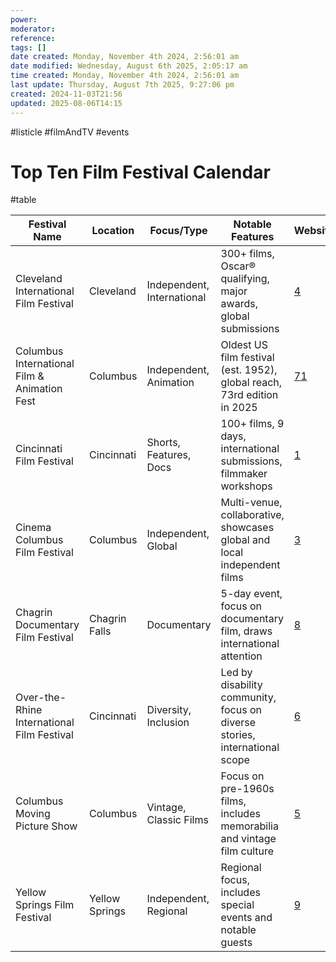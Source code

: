 ```yaml
---
power: 
moderator: 
reference: 
tags: []
date created: Monday, November 4th 2024, 2:56:01 am
date modified: Wednesday, August 6th 2025, 2:05:17 am
time created: Monday, November 4th 2024, 2:56:01 am
last update: Thursday, August 7th 2025, 9:27:06 pm
created: 2024-11-03T21:56
updated: 2025-08-06T14:15
---
```

#listicle #filmAndTV #events 



# Top Ten Film Festival Calendar
#table 

| Festival Name                                | Location       | Focus/Type                 | Notable Features                                                           | Website/Source                                                             | years in op |     |
| -------------------------------------------- | -------------- | -------------------------- | -------------------------------------------------------------------------- | -------------------------------------------------------------------------- | ----------- | --- |
| Cleveland International Film Festival        | Cleveland      | Independent, International | 300+ films, Oscar® qualifying, major awards, global submissions            | [4](https://www.clevelandfilm.org/)                                        |             |     |
| Columbus International Film & Animation Fest | Columbus       | Independent, Animation     | Oldest US film festival (est. 1952), global reach, 73rd edition in 2025    | [7](https://columbusfilm.org/)[1](https://midohiofilm.com/film-festivals/) |             |     |
| Cincinnati Film Festival                     | Cincinnati     | Shorts, Features, Docs     | 100+ films, 9 days, international submissions, filmmaker workshops         | [1](https://midohiofilm.com/film-festivals/)                               |             |     |
| Cinema Columbus Film Festival                | Columbus       | Independent, Global        | Multi-venue, collaborative, showcases global and local independent films   | [3](https://www.cinemacolumbus.com/)                                       |             |     |
| Chagrin Documentary Film Festival            | Chagrin Falls  | Documentary                | 5-day event, focus on documentary film, draws international attention      | [8](https://www.chagrinfilmfest.org/)                                      |             |     |
| Over-the-Rhine International Film Festival   | Cincinnati     | Diversity, Inclusion       | Led by disability community, focus on diverse stories, international scope | [6](https://otrfilmfest.org/)                                              |             |     |
| Columbus Moving Picture Show                 | Columbus       | Vintage, Classic Films     | Focus on pre-1960s films, includes memorabilia and vintage film culture    | [5](https://www.columbusmovingpictureshow.com/)                            |             |     |
| Yellow Springs Film Festival                 | Yellow Springs | Independent, Regional      | Regional focus, includes special events and notable guests                 | [9](https://www.ysfilmfest.com/)                                           |             |     |

